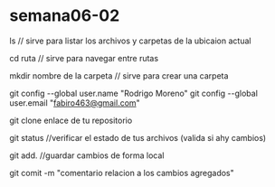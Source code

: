 # semana06-02

ls // sirve para listar los archivos y carpetas de la ubicaion actual

cd ruta // sirve para navegar entre rutas

mkdir nombre de la carpeta // sirve para crear una carpeta

git config --global user.name "Rodrigo Moreno"
git config --global user.email "fabiro463@gmail.com"

git clone enlace de tu repositorio

git status //verificar el estado de tus archivos (valida si ahy cambios)

git add. //guardar cambios de forma local

git comit -m "comentario relacion a los cambios agregados"